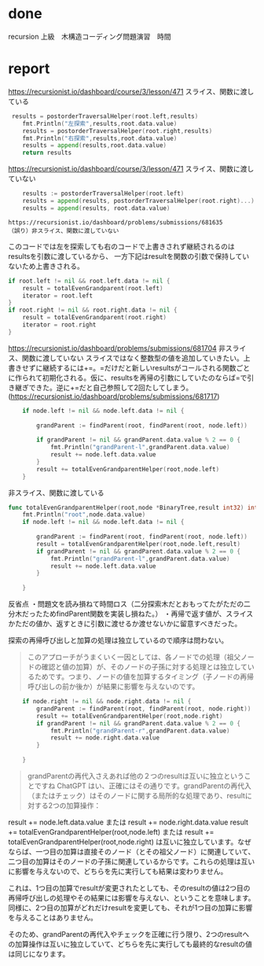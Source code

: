 # done
recursion 上級　木構造コーディング問題演習　時間</br>

# report
https://recursionist.io/dashboard/course/3/lesson/471
スライス、関数に渡している
```go
 results = postorderTraversalHelper(root.left,results)
    fmt.Println("左探索",results,root.data.value)
    results = postorderTraversalHelper(root.right,results)
    fmt.Println("右探索",results,root.data.value)
    results = append(results,root.data.value)
    return results
```

https://recursionist.io/dashboard/course/3/lesson/471
スライス、関数に渡していない
```go
	results := postorderTraversalHelper(root.left)
	results = append(results, postorderTraversalHelper(root.right)...)
	results = append(results, root.data.value)
```

    https://recursionist.io/dashboard/problems/submissions/681635
    （誤り）非スライス、関数に渡していない
このコードでは左を探索しても右のコードで上書きされず継続されるのはresultsを引数に渡しているから、
一方下記はresultを関数の引数で保持していないため上書きされる。
```go
if root.left != nil && root.left.data != nil {
    result = totalEvenGrandparent(root.left)
    iterator = root.left
}
if root.right != nil && root.right.data != nil {
    result = totalEvenGrandparent(root.right)
    iterator = root.right
}
```
https://recursionist.io/dashboard/problems/submissions/681704
非スライス、関数に渡していない
スライスではなく整数型の値を追加していきたい。上書きせずに継続するには+=。=だけだと新しいresultsがコールされる関数ごとに作られて初期化される。仮に、resultsを再帰の引数にしていたのならば=で引き継ぎできた。逆に+=だと自己参照して2回たしてしまう。(https://recursionist.io/dashboard/problems/submissions/681717)
```go
    if node.left != nil && node.left.data != nil {
    
        grandParent := findParent(root, findParent(root, node.left))
        
        if grandParent != nil && grandParent.data.value % 2 == 0 {
            fmt.Println("grandParent-l",grandParent.data.value)
            result += node.left.data.value
        }
        result += totalEvenGrandparentHelper(root,node.left)
    }

```

非スライス、関数に渡している
```go
func totalEvenGrandparentHelper(root,node *BinaryTree,result int32) int32 {
    fmt.Println("root",node.data.value)
    if node.left != nil && node.left.data != nil {
    
        grandParent := findParent(root, findParent(root, node.left))
        result = totalEvenGrandparentHelper(root,node.left,result)
        if grandParent != nil && grandParent.data.value % 2 == 0 {
            fmt.Println("grandParent-l",grandParent.data.value)
            result += node.left.data.value
        }
        
    }
```


反省点
・問題文を読み損ねて時間ロス（二分探索木だとおもってたがただの二分木だったためfindParent関数を実装し損ねた。）
・再帰で返す値が、スライスかただの値か、返すときに引数に渡せるか渡せないかに留意すべきだった。


探索の再帰呼び出しと加算の処理は独立しているので順序は問わない。
>このアプローチがうまくいく一因としては、各ノードでの処理（祖父ノードの確認と値の加算）が、そのノードの子孫に対する処理とは独立しているためです。つまり、ノードの値を加算するタイミング（子ノードの再帰呼び出しの前か後か）が結果に影響を与えないのです。
```go
    if node.right != nil && node.right.data != nil {
        grandParent := findParent(root, findParent(root, node.right))
        result += totalEvenGrandparentHelper(root,node.right)
        if grandParent != nil && grandParent.data.value % 2 == 0 {
            fmt.Println("grandParent-r",grandParent.data.value)
            result += node.right.data.value
        }
        
    }
```

>grandParentの再代入さえあれば他の２つのresultは互いに独立ということですね
ChatGPT
はい、正確にはその通りです。grandParentの再代入（またはチェック）はそのノードに関する局所的な処理であり、resultに対する2つの加算操作：

result += node.left.data.value または result += node.right.data.value
result += totalEvenGrandparentHelper(root,node.left) または result += totalEvenGrandparentHelper(root,node.right)
は互いに独立しています。なぜならば、一つ目の加算は直接そのノード（とその祖父ノード）に関連していて、二つ目の加算はそのノードの子孫に関連しているからです。これらの処理は互いに影響を与えないので、どちらを先に実行しても結果は変わりません。

これは、1つ目の加算でresultが変更されたとしても、そのresultの値は2つ目の再帰呼び出しの処理やその結果には影響を与えない、ということを意味します。同様に、2つ目の加算がどれだけresultを変更しても、それが1つ目の加算に影響を与えることはありません。

そのため、grandParentの再代入やチェックを正確に行う限り、2つのresultへの加算操作は互いに独立していて、どちらを先に実行しても最終的なresultの値は同じになります。